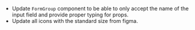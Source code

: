 - Update `FormGroup` component to be able to only accept the name of the input field and provide proper typing for props.
- Update all icons with the standard size from figma.